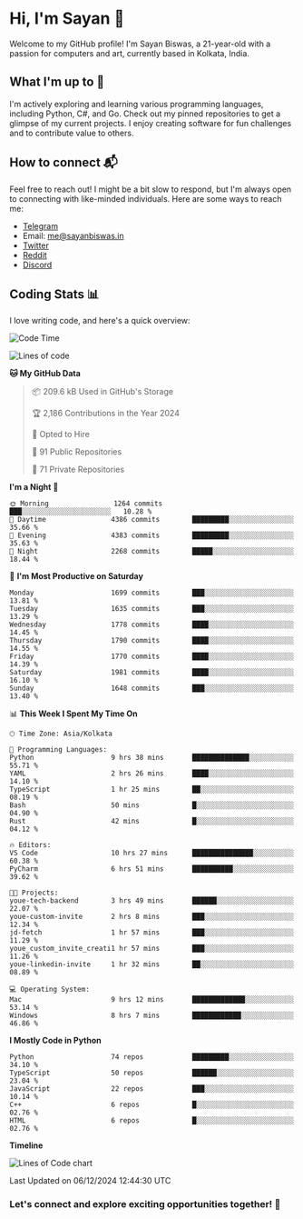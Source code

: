 # Hi, I'm Sayan 👋

Welcome to my GitHub profile! I'm Sayan Biswas, a 21-year-old with a passion for computers and art, currently based in Kolkata, India.

## What I'm up to 🚀

I'm actively exploring and learning various programming languages, including Python, C#, and Go. Check out my pinned repositories to get a glimpse of my current projects. I enjoy creating software for fun challenges and to contribute value to others.

## How to connect 📬

Feel free to reach out! I might be a bit slow to respond, but I'm always open to connecting with like-minded individuals. Here are some ways to reach me:

- [Telegram](https://t.me/dank_as_fuck)
- Email: [me@sayanbiswas.in](mailto:me@sayanbiswas.in)
- [Twitter](https://twitter.com/TheDankDel)
- [Reddit](https://www.reddit.com/user/dank_as_fuck_/)
- [Discord](https://discordapp.com/users/506536929152466945)

## Coding Stats 📊

I love writing code, and here's a quick overview:

<!--START_SECTION:waka-->
![Code Time](http://img.shields.io/badge/Code%20Time-1%2C972%20hrs%2010%20mins-blue)

![Lines of code](https://img.shields.io/badge/From%20Hello%20World%20I%27ve%20Written-6.3%20million%20lines%20of%20code-blue)

**🐱 My GitHub Data** 

> 📦 209.6 kB Used in GitHub's Storage 
 > 
> 🏆 2,186 Contributions in the Year 2024
 > 
> 💼 Opted to Hire
 > 
> 📜 91 Public Repositories 
 > 
> 🔑 71 Private Repositories 
 > 
**I'm a Night 🦉** 

```text
🌞 Morning                1264 commits        ███░░░░░░░░░░░░░░░░░░░░░░   10.28 % 
🌆 Daytime                4386 commits        █████████░░░░░░░░░░░░░░░░   35.66 % 
🌃 Evening                4383 commits        █████████░░░░░░░░░░░░░░░░   35.63 % 
🌙 Night                  2268 commits        █████░░░░░░░░░░░░░░░░░░░░   18.44 % 
```
📅 **I'm Most Productive on Saturday** 

```text
Monday                   1699 commits        ███░░░░░░░░░░░░░░░░░░░░░░   13.81 % 
Tuesday                  1635 commits        ███░░░░░░░░░░░░░░░░░░░░░░   13.29 % 
Wednesday                1778 commits        ████░░░░░░░░░░░░░░░░░░░░░   14.45 % 
Thursday                 1790 commits        ████░░░░░░░░░░░░░░░░░░░░░   14.55 % 
Friday                   1770 commits        ████░░░░░░░░░░░░░░░░░░░░░   14.39 % 
Saturday                 1981 commits        ████░░░░░░░░░░░░░░░░░░░░░   16.10 % 
Sunday                   1648 commits        ███░░░░░░░░░░░░░░░░░░░░░░   13.40 % 
```


📊 **This Week I Spent My Time On** 

```text
🕑︎ Time Zone: Asia/Kolkata

💬 Programming Languages: 
Python                   9 hrs 38 mins       ██████████████░░░░░░░░░░░   55.71 % 
YAML                     2 hrs 26 mins       ████░░░░░░░░░░░░░░░░░░░░░   14.10 % 
TypeScript               1 hr 25 mins        ██░░░░░░░░░░░░░░░░░░░░░░░   08.19 % 
Bash                     50 mins             █░░░░░░░░░░░░░░░░░░░░░░░░   04.90 % 
Rust                     42 mins             █░░░░░░░░░░░░░░░░░░░░░░░░   04.12 % 

🔥 Editors: 
VS Code                  10 hrs 27 mins      ███████████████░░░░░░░░░░   60.38 % 
PyCharm                  6 hrs 51 mins       ██████████░░░░░░░░░░░░░░░   39.62 % 

🐱‍💻 Projects: 
youe-tech-backend        3 hrs 49 mins       ██████░░░░░░░░░░░░░░░░░░░   22.07 % 
youe-custom-invite       2 hrs 8 mins        ███░░░░░░░░░░░░░░░░░░░░░░   12.34 % 
jd-fetch                 1 hr 57 mins        ███░░░░░░░░░░░░░░░░░░░░░░   11.29 % 
youe_custom_invite_creati1 hr 57 mins        ███░░░░░░░░░░░░░░░░░░░░░░   11.26 % 
youe-linkedin-invite     1 hr 32 mins        ██░░░░░░░░░░░░░░░░░░░░░░░   08.89 % 

💻 Operating System: 
Mac                      9 hrs 12 mins       █████████████░░░░░░░░░░░░   53.14 % 
Windows                  8 hrs 7 mins        ████████████░░░░░░░░░░░░░   46.86 % 
```

**I Mostly Code in Python** 

```text
Python                   74 repos            █████████░░░░░░░░░░░░░░░░   34.10 % 
TypeScript               50 repos            ██████░░░░░░░░░░░░░░░░░░░   23.04 % 
JavaScript               22 repos            ███░░░░░░░░░░░░░░░░░░░░░░   10.14 % 
C++                      6 repos             █░░░░░░░░░░░░░░░░░░░░░░░░   02.76 % 
HTML                     6 repos             █░░░░░░░░░░░░░░░░░░░░░░░░   02.76 % 
```



**Timeline**

![Lines of Code chart](https://raw.githubusercontent.com/Dank-del/Dank-del/main/assets/bar_graph.png)


 Last Updated on 06/12/2024 12:44:30 UTC
<!--END_SECTION:waka-->

### Let's connect and explore exciting opportunities together! 🚀
